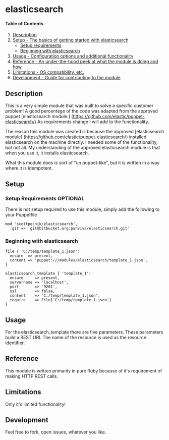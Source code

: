 # elasticsearch

#### Table of Contents

1. [Description](#description)
1. [Setup - The basics of getting started with elasticsearch](#setup)
    * [Setup requirements](#setup-requirements)
    * [Beginning with elasticsearch](#beginning-with-elasticsearch)
1. [Usage - Configuration options and additional functionality](#usage)
1. [Reference - An under-the-hood peek at what the module is doing and how](#reference)
1. [Limitations - OS compatibility, etc.](#limitations)
1. [Development - Guide for contributing to the module](#development)

## Description

This is a very simple module that was built to solve a specific customer problem!
A good percentage of the code was adapted from the approved puppet [elasticsearch
module.] (https://github.com/elastic/puppet-elasticsearch/)  As requirements
change I will add to the functionality.

The reason this module was created is because the approved [elasticsearch
module] (https://github.com/elastic/puppet-elasticsearch/) installed elasticsearch
on the machine directly.  I needed some of the functionality, but not all.
My understanding of the approved elasticsearch module is that when you use it,
it installs elasticsearch.

What this module does is sort of "un puppet-like", but it is written in a way
where it is idempotent.

## Setup

### Setup Requirements **OPTIONAL**

There is not setup required to use this module, simply add the following to your Puppetfile

```
mod 'scottpecnik/elasticsearch',
  :git => 'git@bitbucket.org:panviva/elasticsearch.git'
```

### Beginning with elasticsearch

```
file { 'C:/temp/template_1.json':
  ensure  => present,
  content => 'puppet:///modules/elasticsearch/template_1.json',
}

elasticsearch_template { 'template_1':
  ensure     => present,
  servername => 'localhost',
  port       => '9201',
  ssl        => false,
  content    => 'C:/temp/template_1.json',
  require    => File['C:/temp/template_1.json']
}
```

## Usage

For the elasticsearch_template there are five parameters.  These parameters
build a REST URI.  The name of the resource is used as the resource identifier.

## Reference

This module is written primarily in pure Ruby because of it's requirement of
making HTTP REST calls.

## Limitations

Only it's limited functionality!

## Development

Feel free to fork, open issues, whatever you like.
